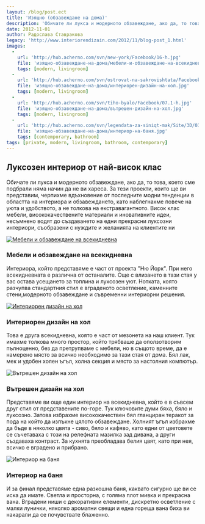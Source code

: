 ```yaml
---
layout: /blog/post.ect
title: 'Изящно (обзавеждане на дома)'
description: 'Обичате ли лукса и модерното обзавеждане, ако да, то това, което сме подбрали няма начин да не ви хареса. За тези проекти, които ще ви представим, черпихме вдъхновение от последните модни тенденции в областта на интериора и обзавеждането, като наблегнахме повече на уюта и удобството, а не толкова на екстравагантното.'
date: 2012-11-01
author: Радослава Ставракова
legacy: 'http://www.interiorendizain.com/2012/11/blog-post_1.html'
images:
  -
    url: 'http://hub.acherno.com/svn/new-york/Facebook/16-h.jpg'
    file: 'изящно-обзавеждане-на-дома/мебели-и-обзавеждане-на-всекидневна.jpg'
    tags: [modern, livingroom]
  -
    url: 'http://hub.acherno.com/svn/ostrovat-na-sakrovishtata/Facebook/21-h_f.jpg'
    file: 'изящно-обзавеждане-на-дома/интериорен-дизайн-на-хол.jpg'
    tags: [modern, livingroom]
  -
    url: 'http://hub.acherno.com/svn/tiho-byalo/Facebook/07.1-h.jpg'
    file: 'изящно-обзавеждане-на-дома/вътрешен-дизайн-на-хол.jpg'
    tags: [modern, livingroom]
  -
    url: 'http://hub.acherno.com/svn/legendata-za-siniqt-mak/Site/3D/03.1-b2_f.jpg'
    file: 'изящно-обзавеждане-на-дома/интериор-на-баня.jpg'
    tags: [contemporary, bathroom]
tags: [private, modern, livingroom, bathroom, contemporary]
---
```

## **Луксозен интериор** от най-висок клас
Обичате ли лукса и модерното обзавеждане, ако да, то това, което сме подбрали няма начин да не ви хареса. За тези проекти, които ще ви представим, черпихме вдъхновение от последните модни тенденции в областта на интериора и обзавеждането, като наблегнахме повече на уюта и удобството, а не толкова на екстравагантното. Висок клас мебели, висококачествените материали и иновативните идеи, несъмнено водят до създаването на едни прекрасни луксозни интериори, съобразени с нуждите и желанията на клиентите ни

[![Мебели и обзавеждане на всекидневна](изящно-обзавеждане-на-дома/мебели-и-обзавеждане-на-всекидневна.jpg)](http://acherno.bg/интериорен-дизайн/апартамент/ню-йорк/интериорен-дизайн.html)
### Мебели и обзавеждане на **всекидневна**

Интериора, който представяме е част от проекта "Ню Йорк". При него всекидневната е различна от останалите. Още с влизането в тази стая у вас остава усещането за топлина и луксозен уют. Нотката, която разчупва стандартния стил е вграденото осветление, каменните стени,модерното обзавеждане и съвременни интериорни решения.

[![Интериорен дизайн на хол](изящно-обзавеждане-на-дома/интериорен-дизайн-на-хол.jpg)](http://acherno.bg/интериорен-дизайн/апартамент/островът-на-съкровищата/интериор.html)
### Интериорен дизайн на **хол**

Това е друга всекидневна, която е част от мезонета на наш клиент. Тук имахме толкова много простор, който трябваше да оползотворим пълноценно, без да претрупваме с мебели, но в същото време, да е намерено място за всичко необходимо за тази стая от дома. Бял лак, мек и удобен холен ъгъл, холна секция и място за настолния компютър.

![Вътрешен дизайн на хол](изящно-обзавеждане-на-дома/вътрешен-дизайн-на-хол.jpg)
### Вътрешен дизайн на **хол**

Представяме ви още един интериор на всекидневна, който е в съвсем друг стил от представените по-горе. Тук ключовите думи бяха, бяло и луксозно. Затова избрахме висококачествен бял гланциран теракот за пода на който да изпъкне цялото обзавеждане. Холният ъгъл избрахме да бъде в няколко цвята - сиво, бяло и кафяво, като едни от цветовете се съчетаваха с този на релефната мазилка зад дивана, а други създаваха контраст. За кухнята преобладава белия цвят, като при нея, всичко е вградено и прибрано.

![Интериор на баня](изящно-обзавеждане-на-дома/интериор-на-баня.jpg)
### Интериор на **баня**

И за финал представяме една разкошна баня, каквато сигурно ще ви се иска да имате. Светла и просторна, с голяма плот мивка и прекрасна вана. Вградени ниши с декоративни елементи, дискретно осветление с малки лунички, няколко ароматни свещи и една гореща вана биха ви накарали да се почувствате блаженно.